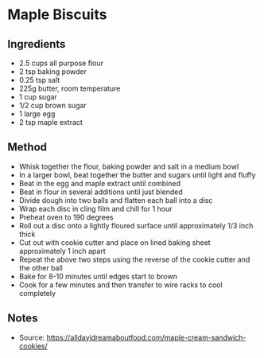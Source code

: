 # Maple Biscuits

## Ingredients
* 2.5 cups all purpose flour
* 2 tsp baking powder
* 0.25 tsp salt
* 225g butter, room temperature
* 1 cup sugar
* 1/2 cup brown sugar
* 1 large egg
* 2 tsp maple extract

## Method
* Whisk together the flour, baking powder and salt in a medium bowl
* In a larger bowl, beat together the butter and sugars until light and fluffy
* Beat in the egg and maple extract until combined
* Beat in flour in several additions until just blended
* Divide dough into two balls and flatten each ball into a disc
* Wrap each disc in cling film and chill for 1 hour
* Preheat oven to 190 degrees
* Roll out a disc onto a lightly floured surface until approximately 1/3 inch thick
* Cut out with cookie cutter and place on lined baking sheet approximately 1 inch apart
* Repeat the above two steps using the reverse of the cookie cutter and the other ball
* Bake for 8-10 minutes until edges start to brown
* Cook for a few minutes and then transfer to wire racks to cool completely

## Notes
* Source: https://alldayidreamaboutfood.com/maple-cream-sandwich-cookies/
